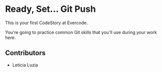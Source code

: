
# Ready, Set... Git Push

This is your first CodeStory at Evercode.

You're going to practice common Git skills that you'll use during your work here.

## Contributors

- Letícia Luzia